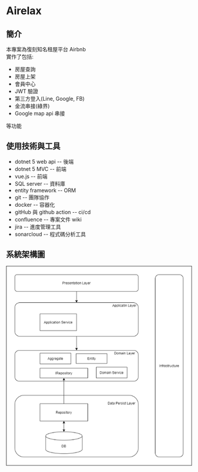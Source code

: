 # Airelax

## 簡介

本專案為復刻知名租屋平台 Airbnb  
實作了包括:

- 房屋查詢
- 房屋上架
- 會員中心
- JWT 驗證
- 第三方登入(Line, Google, FB)
- 金流串接(綠界)
- Google map api 串接

等功能

## 使用技術與工具

- dotnet 5 web api -- 後端
- dotnet 5 MVC -- 前端
- vue.js -- 前端
- SQL server -- 資料庫
- entity framework -- ORM
- git -- 團隊協作
- docker -- 容器化
- gitHub 與 github action -- ci/cd
- confluence -- 專案文件 wiki
- jira -- 進度管理工具
- sonarcloud -- 程式碼分析工具

## 系統架構圖

![系統架構圖](./doc/airelax-arch.png)
